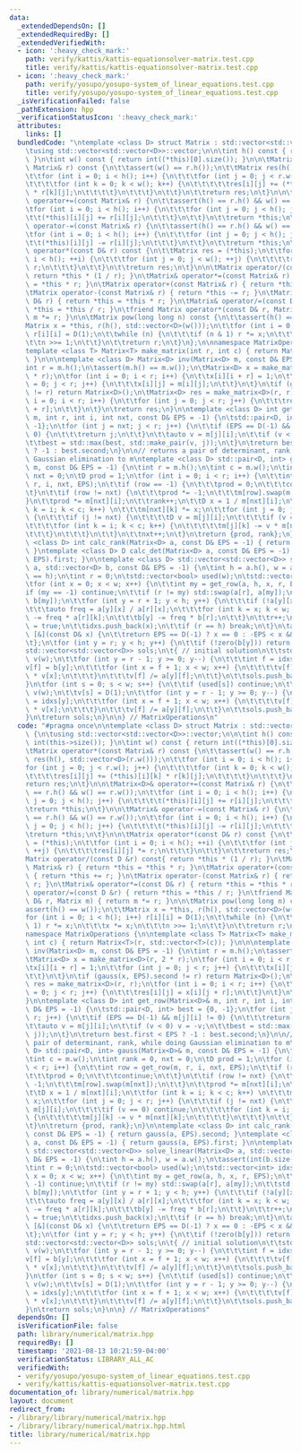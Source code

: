 ```yaml
---
data:
  _extendedDependsOn: []
  _extendedRequiredBy: []
  _extendedVerifiedWith:
  - icon: ':heavy_check_mark:'
    path: verify/kattis/kattis-equationsolver-matrix.test.cpp
    title: verify/kattis/kattis-equationsolver-matrix.test.cpp
  - icon: ':heavy_check_mark:'
    path: verify/yosupo/yosupo-system_of_linear_equations.test.cpp
    title: verify/yosupo/yosupo-system_of_linear_equations.test.cpp
  _isVerificationFailed: false
  _pathExtension: hpp
  _verificationStatusIcon: ':heavy_check_mark:'
  attributes:
    links: []
  bundledCode: "\ntemplate <class D> struct Matrix : std::vector<std::vector<D>> {\n\
    \tusing std::vector<std::vector<D>>::vector;\n\n\tint h() const { return int(this->size());\
    \ }\n\tint w() const { return int((*this)[0].size()); }\n\n\tMatrix operator*(const\
    \ Matrix& r) const {\n\t\tassert(w() == r.h());\n\t\tMatrix res(h(), std::vector<D>(r.w()));\n\
    \t\tfor (int i = 0; i < h(); i++) {\n\t\t\tfor (int j = 0; j < r.w(); j++) {\n\
    \t\t\t\tfor (int k = 0; k < w(); k++) {\n\t\t\t\t\tres[i][j] += (*this)[i][k]\
    \ * r[k][j];\n\t\t\t\t}\n\t\t\t}\n\t\t}\n\t\treturn res;\n\t}\n\n\tMatrix<D>&\
    \ operator+=(const Matrix& r) {\n\t\tassert(h() == r.h() && w() == r.w());\n\t\
    \tfor (int i = 0; i < h(); i++) {\n\t\t\tfor (int j = 0; j < h(); j++) {\n\t\t\
    \t\t(*this)[i][j] += r[i][j];\n\t\t\t}\n\t\t}\n\t\treturn *this;\n\t}\n\n\tMatrix&\
    \ operator-=(const Matrix& r) {\n\t\tassert(h() == r.h() && w() == r.w());\n\t\
    \tfor (int i = 0; i < h(); i++) {\n\t\t\tfor (int j = 0; j < h(); j++) {\n\t\t\
    \t\t(*this)[i][j] -= r[i][j];\n\t\t\t}\n\t\t}\n\t\treturn *this;\n\t}\n\n\tMatrix\
    \ operator*(const D& r) const {\n\t\tMatrix res = (*this);\n\t\tfor (int i = 0;\
    \ i < h(); ++i) {\n\t\t\tfor (int j = 0; j < w(); ++j) {\n\t\t\t\tres[i][j] *=\
    \ r;\n\t\t\t}\n\t\t}\n\t\treturn res;\n\t}\n\n\tMatrix operator/(const D &r) const{\
    \ return *this * (1 / r); }\n\tMatrix& operator*=(const Matrix& r) { return *this\
    \ = *this * r; }\n\tMatrix operator+(const Matrix& r) { return *this += r; }\n\
    \tMatrix operator-(const Matrix& r) { return *this -= r; }\n\tMatrix& operator*=(const\
    \ D& r) { return *this = *this * r; }\n\tMatrix& operator/=(const D &r) { return\
    \ *this = *this / r; }\n\tfriend Matrix operator*(const D& r, Matrix m) { return\
    \ m *= r; }\n\n\tMatrix pow(long long n) const {\n\t\tassert(h() == w());\n\t\t\
    Matrix x = *this, r(h(), std::vector<D>(w()));\n\t\tfor (int i = 0; i < h(); i++)\
    \ r[i][i] = D(1);\n\t\twhile (n) {\n\t\t\tif (n & 1) r *= x;\n\t\t\tx *= x;\n\t\
    \t\tn >>= 1;\n\t\t}\n\t\treturn r;\n\t}\n};\n\nnamespace MatrixOperations {\n\n\
    template <class T> Matrix<T> make_matrix(int r, int c) { return Matrix<T>(r, std::vector<T>(c));\
    \ }\n\n\ntemplate <class D> Matrix<D> inv(Matrix<D> m, const D& EPS = -1) {\n\t\
    int r = m.h();\n\tassert(m.h() == m.w());\n\tMatrix<D> x = make_matrix<D>(r, 2\
    \ * r);\n\tfor (int i = 0; i < r; i++) {\n\t\tx[i][i + r] = 1;\n\t\tfor (int j\
    \ = 0; j < r; j++) {\n\t\t\tx[i][j] = m[i][j];\n\t\t}\n\t}\n\tif (gauss(x, EPS).second\
    \ != r) return Matrix<D>();\n\tMatrix<D> res = make_matrix<D>(r, r);\n\tfor (int\
    \ i = 0; i < r; i++) {\n\t\tfor (int j = 0; j < r; j++) {\n\t\t\tres[i][j] = x[i][j\
    \ + r];\n\t\t}\n\t}\n\treturn res;\n}\n\ntemplate <class D> int get_row(Matrix<D>&\
    \ m, int r, int i, int nxt, const D& EPS = -1) {\n\tstd::pair<D, int> best = {0,\
    \ -1};\n\tfor (int j = nxt; j < r; j++) {\n\t\tif (EPS == D(-1) && m[j][i] !=\
    \ 0) {\n\t\t\treturn j;\n\t\t}\n\t\tauto v = m[j][i];\n\t\tif (v < 0) v = -v;\n\
    \t\tbest = std::max(best, std::make_pair(v, j));\n\t}\n\treturn best.first < EPS\
    \ ? -1 : best.second;\n}\n\n// returns a pair of determinant, rank, while doing\
    \ Gaussian elimination to m\ntemplate <class D> std::pair<D, int> gauss(Matrix<D>&\
    \ m, const D& EPS = -1) {\n\tint r = m.h();\n\tint c = m.w();\n\tint rank = 0,\
    \ nxt = 0;\n\tD prod = 1;\n\tfor (int i = 0; i < r; i++) {\n\t\tint row = get_row(m,\
    \ r, i, nxt, EPS);\n\t\tif (row == -1) {\n\t\t\tprod = 0;\n\t\t\tcontinue;\n\t\
    \t}\n\t\tif (row != nxt) {\n\t\t\tprod *= -1;\n\t\t\tm[row].swap(m[nxt]);\n\t\t\
    }\n\t\tprod *= m[nxt][i];\n\t\trank++;\n\t\tD x = 1 / m[nxt][i];\n\t\tfor (int\
    \ k = i; k < c; k++) \n\t\t\tm[nxt][k] *= x;\n\t\tfor (int j = 0; j < r; j++)\
    \ {\n\t\t\tif (j != nxt) {\n\t\t\t\tD v = m[j][i];\n\t\t\t\tif (v == 0) continue;\n\
    \t\t\t\tfor (int k = i; k < c; k++) {\n\t\t\t\t\tm[j][k] -= v * m[nxt][k];\n\t\
    \t\t\t}\n\t\t\t}\n\t\t}\n\t\tnxt++;\n\t}\n\treturn {prod, rank};\n}\n\ntemplate\
    \ <class D> int calc_rank(Matrix<D> a, const D& EPS = -1) { return gauss(a, EPS).second;\
    \ }\ntemplate <class D> D calc_det(Matrix<D> a, const D& EPS = -1) { return gauss(a,\
    \ EPS).first; }\n\ntemplate <class D> std::vector<std::vector<D>> solve_linear(Matrix<D>\
    \ a, std::vector<D> b, const D& EPS = -1) {\n\tint h = a.h(), w = a.w();\n\tassert(int(b.size())\
    \ == h);\n\tint r = 0;\n\tstd::vector<bool> used(w);\n\tstd::vector<int> idxs;\n\
    \tfor (int x = 0; x < w; x++) {\n\t\tint my = get_row(a, h, x, r, EPS);\n\t\t\
    if (my == -1) continue;\n\t\tif (r != my) std::swap(a[r], a[my]);\n\t\tstd::swap(b[r],\
    \ b[my]);\n\t\tfor (int y = r + 1; y < h; y++) {\n\t\t\tif (!a[y][x]) continue;\n\
    \t\t\tauto freq = a[y][x] / a[r][x];\n\t\t\tfor (int k = x; k < w; k++) a[y][k]\
    \ -= freq * a[r][k];\n\t\t\tb[y] -= freq * b[r];\n\t\t}\n\t\tr++;\n\t\tused[x]\
    \ = true;\n\t\tidxs.push_back(x);\n\t\tif (r == h) break;\n\t}\n\tauto zero =\
    \ [&](const D& x) {\n\t\treturn EPS == D(-1) ? x == 0 : -EPS < x && x < EPS;\n\
    \t};\n\tfor (int y = r; y < h; y++) {\n\t\tif (!zero(b[y])) return {};\n\t}\n\t\
    std::vector<std::vector<D>> sols;\n\t{ // initial solution\n\t\tstd::vector<D>\
    \ v(w);\n\t\tfor (int y = r - 1; y >= 0; y--) {\n\t\t\tint f = idxs[y];\n\t\t\t\
    v[f] = b[y];\n\t\t\tfor (int x = f + 1; x < w; x++) {\n\t\t\t\tv[f] -= a[y][x]\
    \ * v[x];\n\t\t\t}\n\t\t\tv[f] /= a[y][f];\n\t\t}\n\t\tsols.push_back(v);\n\t\
    }\n\tfor (int s = 0; s < w; s++) {\n\t\tif (used[s]) continue;\n\t\tstd::vector<D>\
    \ v(w);\n\t\tv[s] = D(1);\n\t\tfor (int y = r - 1; y >= 0; y--) {\n\t\t\tint f\
    \ = idxs[y];\n\t\t\tfor (int x = f + 1; x < w; x++) {\n\t\t\t\tv[f] -= a[y][x]\
    \ * v[x];\n\t\t\t}\n\t\t\tv[f] /= a[y][f];\n\t\t}\n\t\tsols.push_back(v);\n\t\
    }\n\treturn sols;\n}\n\n} // MatrixOperations\n"
  code: "#pragma once\n\ntemplate <class D> struct Matrix : std::vector<std::vector<D>>\
    \ {\n\tusing std::vector<std::vector<D>>::vector;\n\n\tint h() const { return\
    \ int(this->size()); }\n\tint w() const { return int((*this)[0].size()); }\n\n\
    \tMatrix operator*(const Matrix& r) const {\n\t\tassert(w() == r.h());\n\t\tMatrix\
    \ res(h(), std::vector<D>(r.w()));\n\t\tfor (int i = 0; i < h(); i++) {\n\t\t\t\
    for (int j = 0; j < r.w(); j++) {\n\t\t\t\tfor (int k = 0; k < w(); k++) {\n\t\
    \t\t\t\tres[i][j] += (*this)[i][k] * r[k][j];\n\t\t\t\t}\n\t\t\t}\n\t\t}\n\t\t\
    return res;\n\t}\n\n\tMatrix<D>& operator+=(const Matrix& r) {\n\t\tassert(h()\
    \ == r.h() && w() == r.w());\n\t\tfor (int i = 0; i < h(); i++) {\n\t\t\tfor (int\
    \ j = 0; j < h(); j++) {\n\t\t\t\t(*this)[i][j] += r[i][j];\n\t\t\t}\n\t\t}\n\t\
    \treturn *this;\n\t}\n\n\tMatrix& operator-=(const Matrix& r) {\n\t\tassert(h()\
    \ == r.h() && w() == r.w());\n\t\tfor (int i = 0; i < h(); i++) {\n\t\t\tfor (int\
    \ j = 0; j < h(); j++) {\n\t\t\t\t(*this)[i][j] -= r[i][j];\n\t\t\t}\n\t\t}\n\t\
    \treturn *this;\n\t}\n\n\tMatrix operator*(const D& r) const {\n\t\tMatrix res\
    \ = (*this);\n\t\tfor (int i = 0; i < h(); ++i) {\n\t\t\tfor (int j = 0; j < w();\
    \ ++j) {\n\t\t\t\tres[i][j] *= r;\n\t\t\t}\n\t\t}\n\t\treturn res;\n\t}\n\n\t\
    Matrix operator/(const D &r) const{ return *this * (1 / r); }\n\tMatrix& operator*=(const\
    \ Matrix& r) { return *this = *this * r; }\n\tMatrix operator+(const Matrix& r)\
    \ { return *this += r; }\n\tMatrix operator-(const Matrix& r) { return *this -=\
    \ r; }\n\tMatrix& operator*=(const D& r) { return *this = *this * r; }\n\tMatrix&\
    \ operator/=(const D &r) { return *this = *this / r; }\n\tfriend Matrix operator*(const\
    \ D& r, Matrix m) { return m *= r; }\n\n\tMatrix pow(long long n) const {\n\t\t\
    assert(h() == w());\n\t\tMatrix x = *this, r(h(), std::vector<D>(w()));\n\t\t\
    for (int i = 0; i < h(); i++) r[i][i] = D(1);\n\t\twhile (n) {\n\t\t\tif (n &\
    \ 1) r *= x;\n\t\t\tx *= x;\n\t\t\tn >>= 1;\n\t\t}\n\t\treturn r;\n\t}\n};\n\n\
    namespace MatrixOperations {\n\ntemplate <class T> Matrix<T> make_matrix(int r,\
    \ int c) { return Matrix<T>(r, std::vector<T>(c)); }\n\n\ntemplate <class D> Matrix<D>\
    \ inv(Matrix<D> m, const D& EPS = -1) {\n\tint r = m.h();\n\tassert(m.h() == m.w());\n\
    \tMatrix<D> x = make_matrix<D>(r, 2 * r);\n\tfor (int i = 0; i < r; i++) {\n\t\
    \tx[i][i + r] = 1;\n\t\tfor (int j = 0; j < r; j++) {\n\t\t\tx[i][j] = m[i][j];\n\
    \t\t}\n\t}\n\tif (gauss(x, EPS).second != r) return Matrix<D>();\n\tMatrix<D>\
    \ res = make_matrix<D>(r, r);\n\tfor (int i = 0; i < r; i++) {\n\t\tfor (int j\
    \ = 0; j < r; j++) {\n\t\t\tres[i][j] = x[i][j + r];\n\t\t}\n\t}\n\treturn res;\n\
    }\n\ntemplate <class D> int get_row(Matrix<D>& m, int r, int i, int nxt, const\
    \ D& EPS = -1) {\n\tstd::pair<D, int> best = {0, -1};\n\tfor (int j = nxt; j <\
    \ r; j++) {\n\t\tif (EPS == D(-1) && m[j][i] != 0) {\n\t\t\treturn j;\n\t\t}\n\
    \t\tauto v = m[j][i];\n\t\tif (v < 0) v = -v;\n\t\tbest = std::max(best, std::make_pair(v,\
    \ j));\n\t}\n\treturn best.first < EPS ? -1 : best.second;\n}\n\n// returns a\
    \ pair of determinant, rank, while doing Gaussian elimination to m\ntemplate <class\
    \ D> std::pair<D, int> gauss(Matrix<D>& m, const D& EPS = -1) {\n\tint r = m.h();\n\
    \tint c = m.w();\n\tint rank = 0, nxt = 0;\n\tD prod = 1;\n\tfor (int i = 0; i\
    \ < r; i++) {\n\t\tint row = get_row(m, r, i, nxt, EPS);\n\t\tif (row == -1) {\n\
    \t\t\tprod = 0;\n\t\t\tcontinue;\n\t\t}\n\t\tif (row != nxt) {\n\t\t\tprod *=\
    \ -1;\n\t\t\tm[row].swap(m[nxt]);\n\t\t}\n\t\tprod *= m[nxt][i];\n\t\trank++;\n\
    \t\tD x = 1 / m[nxt][i];\n\t\tfor (int k = i; k < c; k++) \n\t\t\tm[nxt][k] *=\
    \ x;\n\t\tfor (int j = 0; j < r; j++) {\n\t\t\tif (j != nxt) {\n\t\t\t\tD v =\
    \ m[j][i];\n\t\t\t\tif (v == 0) continue;\n\t\t\t\tfor (int k = i; k < c; k++)\
    \ {\n\t\t\t\t\tm[j][k] -= v * m[nxt][k];\n\t\t\t\t}\n\t\t\t}\n\t\t}\n\t\tnxt++;\n\
    \t}\n\treturn {prod, rank};\n}\n\ntemplate <class D> int calc_rank(Matrix<D> a,\
    \ const D& EPS = -1) { return gauss(a, EPS).second; }\ntemplate <class D> D calc_det(Matrix<D>\
    \ a, const D& EPS = -1) { return gauss(a, EPS).first; }\n\ntemplate <class D>\
    \ std::vector<std::vector<D>> solve_linear(Matrix<D> a, std::vector<D> b, const\
    \ D& EPS = -1) {\n\tint h = a.h(), w = a.w();\n\tassert(int(b.size()) == h);\n\
    \tint r = 0;\n\tstd::vector<bool> used(w);\n\tstd::vector<int> idxs;\n\tfor (int\
    \ x = 0; x < w; x++) {\n\t\tint my = get_row(a, h, x, r, EPS);\n\t\tif (my ==\
    \ -1) continue;\n\t\tif (r != my) std::swap(a[r], a[my]);\n\t\tstd::swap(b[r],\
    \ b[my]);\n\t\tfor (int y = r + 1; y < h; y++) {\n\t\t\tif (!a[y][x]) continue;\n\
    \t\t\tauto freq = a[y][x] / a[r][x];\n\t\t\tfor (int k = x; k < w; k++) a[y][k]\
    \ -= freq * a[r][k];\n\t\t\tb[y] -= freq * b[r];\n\t\t}\n\t\tr++;\n\t\tused[x]\
    \ = true;\n\t\tidxs.push_back(x);\n\t\tif (r == h) break;\n\t}\n\tauto zero =\
    \ [&](const D& x) {\n\t\treturn EPS == D(-1) ? x == 0 : -EPS < x && x < EPS;\n\
    \t};\n\tfor (int y = r; y < h; y++) {\n\t\tif (!zero(b[y])) return {};\n\t}\n\t\
    std::vector<std::vector<D>> sols;\n\t{ // initial solution\n\t\tstd::vector<D>\
    \ v(w);\n\t\tfor (int y = r - 1; y >= 0; y--) {\n\t\t\tint f = idxs[y];\n\t\t\t\
    v[f] = b[y];\n\t\t\tfor (int x = f + 1; x < w; x++) {\n\t\t\t\tv[f] -= a[y][x]\
    \ * v[x];\n\t\t\t}\n\t\t\tv[f] /= a[y][f];\n\t\t}\n\t\tsols.push_back(v);\n\t\
    }\n\tfor (int s = 0; s < w; s++) {\n\t\tif (used[s]) continue;\n\t\tstd::vector<D>\
    \ v(w);\n\t\tv[s] = D(1);\n\t\tfor (int y = r - 1; y >= 0; y--) {\n\t\t\tint f\
    \ = idxs[y];\n\t\t\tfor (int x = f + 1; x < w; x++) {\n\t\t\t\tv[f] -= a[y][x]\
    \ * v[x];\n\t\t\t}\n\t\t\tv[f] /= a[y][f];\n\t\t}\n\t\tsols.push_back(v);\n\t\
    }\n\treturn sols;\n}\n\n} // MatrixOperations"
  dependsOn: []
  isVerificationFile: false
  path: library/numerical/matrix.hpp
  requiredBy: []
  timestamp: '2021-08-13 10:21:59-04:00'
  verificationStatus: LIBRARY_ALL_AC
  verifiedWith:
  - verify/yosupo/yosupo-system_of_linear_equations.test.cpp
  - verify/kattis/kattis-equationsolver-matrix.test.cpp
documentation_of: library/numerical/matrix.hpp
layout: document
redirect_from:
- /library/library/numerical/matrix.hpp
- /library/library/numerical/matrix.hpp.html
title: library/numerical/matrix.hpp
---
```

